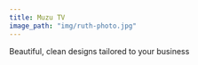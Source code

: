 ```yaml
---
title: Muzu TV
image_path: "img/ruth-photo.jpg"
---
```


Beautiful, clean designs tailored to your business